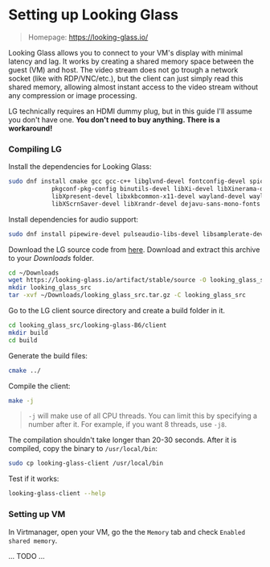 # Setting up Looking Glass
> Homepage: https://looking-glass.io/

Looking Glass allows you to connect to your VM's display with minimal latency and lag. It works by creating a shared memory space between the guest (VM) and host. The video stream does not go trough a network socket (like with RDP/VNC/etc.), but the client can just simply read this shared memory, allowing almost instant access to the video stream without any compression or image processing.

LG technically requires an HDMI dummy plug, but in this guide I'll assume you don't have one. **You don't need to buy anything. There is a workaround!**

### Compiling LG
Install the dependencies for Looking Glass:
```sh
sudo dnf install cmake gcc gcc-c++ libglvnd-devel fontconfig-devel spice-protocol make nettle-devel \
            pkgconf-pkg-config binutils-devel libXi-devel libXinerama-devel libXcursor-devel \
            libXpresent-devel libxkbcommon-x11-devel wayland-devel wayland-protocols-devel \
            libXScrnSaver-devel libXrandr-devel dejavu-sans-mono-fonts dkms kernel-devel kernel-headers
```

Install dependencies for audio support:
```sh
sudo dnf install pipewire-devel pulseaudio-libs-devel libsamplerate-devel
```

Download the LG source code from [here](https://looking-glass.io/artifact/stable/source). Download and extract this archive to your *Downloads* folder.
```sh
cd ~/Downloads
wget https://looking-glass.io/artifact/stable/source -O looking_glass_src.tar.gz
mkdir looking_glass_src
tar -xvf ~/Downloads/looking_glass_src.tar.gz -C looking_glass_src
```

Go to the LG client source directory and create a build folder in it.
```sh
cd looking_glass_src/looking-glass-B6/client
mkdir build
cd build
```

Generate the build files:
```sh
cmake ../
```

Compile the client:
```sh
make -j
```
> `-j` will make use of all CPU threads. You can limit this by specifying a number after it. For example, if you want 8 threads, use `-j8`.

The compilation shouldn't take longer than 20-30 seconds. After it is compiled, copy the binary to `/usr/local/bin`:
```sh
sudo cp looking-glass-client /usr/local/bin
```

Test if it works:
```sh
looking-glass-client --help
```

### Setting up VM
In Virtmanager, open your VM, go the the `Memory` tab and check `Enabled shared memory`.

... TODO ...
